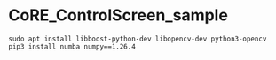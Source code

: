 # CoRE_ControlScreen_sample

```
sudo apt install libboost-python-dev libopencv-dev python3-opencv
pip3 install numba numpy==1.26.4
```